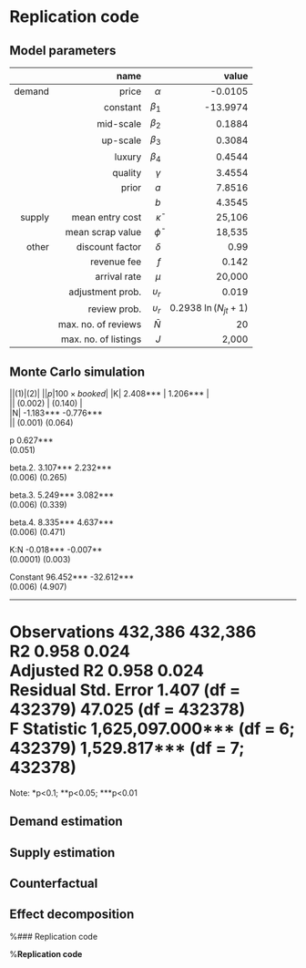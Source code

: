 # Replication code

## Model parameters

|  | name |            |  value |
| ---: | ---: | ---------: | ------: |
| demand | price | $\alpha$ | -0.0105 |
|| constant | $\beta_1$ | -13.9974 |
|| mid-scale | $\beta_2$ | 0.1884 |
|| up-scale | $\beta_3$ | 0.3084 |
|| luxury | $\beta_4$ | 0.4544 |
|| quality | $\gamma$ | 3.4554 |
|| prior | $a$ | 7.8516 |
||  | $b$ | 4.3545 |
| supply | mean entry cost | $\bar \kappa$ | 25,106 |
|| mean scrap value | $\bar \phi$ | 18,535 |
| other | discount factor | $\delta$ | 0.99 |
|  | revenue fee | $f$ | 0.142 |
|  | arrival rate | $\mu$ | 20,000 |
|  | adjustment prob. | $\upsilon_r$ | 0.019 |
|  | review prob. | $\upsilon_r$ | 0.2938 $\ln(N_{jt}+1)$ |
|  | max. no. of reviews | $\bar N$ | 20 |
|  | max. no. of listings | $J$ | 2,000 |

## Monte Carlo simulation

||(1)|(2)|
||$p$|$100\times booked$|
|K|                               2.408***     |                   1.206***    |       
||                                 (0.002)    |                     (0.140)    |                                                                          
|N|                               -1.183***                       -0.776***          
||                                 (0.001)                         (0.064)           
                                                                                   
p                                                               0.627***           
                                                                 (0.051)           
                                                                                   
beta.2.                         3.107***                        2.232***           
                                 (0.006)                         (0.265)           
                                                                                   
beta.3.                         5.249***                        3.082***           
                                 (0.006)                         (0.339)           
                                                                                   
beta.4.                         8.335***                        4.637***           
                                 (0.006)                         (0.471)           
                                                                                   
K:N                             -0.018***                       -0.007**           
                                (0.0001)                         (0.003)           
                                                                                   
Constant                        96.452***                      -32.612***          
                                 (0.006)                         (4.907)           
                                                                                   
-----------------------------------------------------------------------------------
Observations                     432,386                         432,386           
R2                                0.958                           0.024            
Adjusted R2                       0.958                           0.024            
Residual Std. Error        1.407 (df = 432379)            47.025 (df = 432378)     
F Statistic         1,625,097.000*** (df = 6; 432379) 1,529.817*** (df = 7; 432378)
===================================================================================
Note:                                                   *p<0.1; **p<0.05; ***p<0.01

## Demand estimation

## Supply estimation

## Counterfactual

## Effect decomposition

%### Replication code

%**Replication code**
